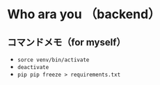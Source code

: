 # Who ara you （backend）

## コマンドメモ（for myself）
- `sorce venv/bin/activate`
- `deactivate`
- `pip pip freeze > requirements.txt`
